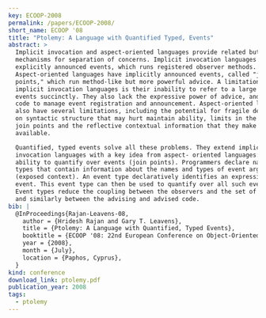 ```yaml
---
key: ECOOP-2008
permalink: /papers/ECOOP-2008/
short_name: ECOOP '08
title: "Ptolemy: A Language with Quantified Typed, Events"
abstract: >
  Implicit invocation and aspect-oriented languages provide related but distinct
  mechanisms for separation of concerns. Implicit invocation languages have
  explicitly announced events, which runs registered observer methods.
  Aspect-oriented languages have implicitly announced events, called "join
  points," which run method-like but more powerful advice. A limitation of
  implicit invocation languages is their inability to refer to a large set of
  events succinctly. They also lack the expressive power of advice, and require
  code to manage event registration and announcement. Aspect-oriented languages
  also have several limitations, including the potential for fragile dependence
  on syntactic structure that may hurt maintain ability, limits in the set of
  join points and the reflective contextual information that they make
  available.

  Quantified, typed events solve all these problems. They extend implicit
  invocation languages with a key idea from aspect- oriented languages: the
  ability to quantify over events (join points). Programmers declare named event
  types that contain information about the names and types of event arguments
  (exposed context). An event type declaratively identifies an expression as an
  event. This event type can then be used to quantify over all such events.
  Event types reduce the coupling between the observers and the set of events,
  and similarly between the advising and advised code.
bib: |
  @InProceedings{Rajan-Leavens-08,
    author = {Hridesh Rajan and Gary T. Leavens},
    title = {Ptolemy: A Language with Quantified, Typed Events},
    booktitle = {ECOOP '08: 22nd European Conference on Object-Oriented Programming},
    year = {2008},
    month = {July},
    location = {Paphos, Cyprus},
  }
kind: conference
download_link: ptolemy.pdf
publication_year: 2008
tags:
  - ptolemy
---
```

